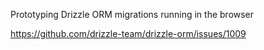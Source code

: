 Prototyping Drizzle ORM migrations running in the browser

https://github.com/drizzle-team/drizzle-orm/issues/1009
